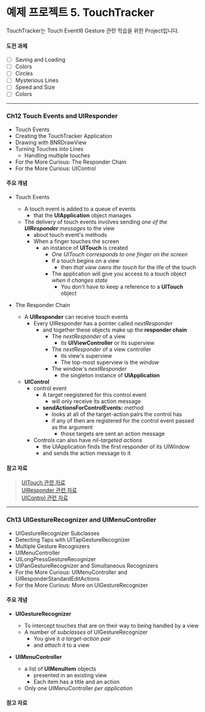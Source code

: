예제 프로젝트 5. TouchTracker
======================

TouchTracker는 Touch Event와 Gesture 관련 학습을 위한 Project입니다.

#### 도전 과제

* [ ] Saving and Loading
* [ ] Colors
* [ ] Circles
* [ ] Mysterious Lines
* [ ] Speed and Size
* [ ] Colors

----------------------------------------------------------------------

### Ch12 Touch Events and UIResponder

* Touch Events
* Creating the TouchTracker Application
* Drawing with BNRDrawView
* Turning Touches into Lines
    * Handling multiple touches
* For the More Curious: The Responder Chain
* For the More Curious: UIControl

#### 주요 개념

* Touch Events
    * A touch event is added to a queue of events
        * that the **UIApplication** object manages
    * The delivery of touch events involves sending *one of the **UIResponder** messages* to the view
        * about touch event's methods
        * When a finger touches the screen
            * an instance of **UITouch** is created
                * *One UITouch corresponds to one finger on the screen*
                * If a touch begins on a view
                    * then *that view owns the touch* for the life of the touch
                * The application will give you access to a touch object *when it changes state*
                    * You don't have to keep a reference to a **UITouch** object
  
* The Responder Chain
    * A **UIResponder** can receive touch events
        * Every UIResponder has a pointer called *nextResponder*
            * and together these objects make up the **responder chain**
                * The *nextResponder* of a view
                    * its **UIViewController** or its superview
                * The *nextResponder* of a view controller
                    * its view's superview
                    * The top-most superview is the *window*
                * The window's *nextResponder*
                    * the singleton instance of **UIApplication**
    * **UIControl**
        * control event
            * A target reegistered for this control event
                * will only receive its action message
            * **sendActionsForControlEvents:** method
                * looks at all of the target-action pairs the control has
                * if any of then are registered for the control event passed as the argument
                    * those targets are sent an action message
        * Controls can also have *nil-targeted actions*
            * the UIApplication finds the first responder of its UIWindow
            * and sends the action message to it
  
#### 참고 자료

> [UITouch 관련 자료](https://developer.apple.com/documentation/uikit/uitouch?language=objc)  
> [UIResponder 관련 자료](https://developer.apple.com/documentation/uikit/uiresponder?language=objc)  
> [UIControl 관련 자료](https://developer.apple.com/documentation/uikit/uicontrol?language=objc)  

----------------------------------------------------------------------

### Ch13 UIGestureRecognizer and UIMenuController

* UIGestureRecognizer Subclasses
* Detecting Taps with UITapGestureRecognizer
* Multiple Gesture Recognizers
* UIMenuController
* UILongPressGestureRecognizer
* UIPanGestureRecognizer and Simultaneous Recognizers
* For the More Curious: UIMenuController and UIResponderStandardEditActions
* For the More Curious: More on UIGestureRecognizer

#### 주요 개념

* **UIGestureRecognizer**
    * To intercept touches that are on their way to being handled by a view
    * A number of *subclasses* of UIGestureRecognizer
        * You give it *a target-action pair*
        * and *attach it* to a view
  
* **UIMenuController**
    * a list of **UIMenuItem** objects
        * presented in an existing view
        * Each item has a title and an action
    * Only one UIMenuController *per application*

#### 참고 자료

> 